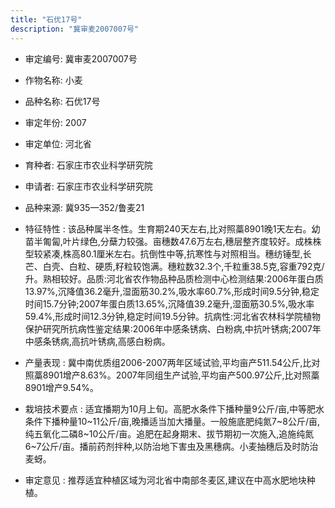 ```yaml
---
title: "石优17号"
description: "冀审麦2007007号"
---
```

* 审定编号:  冀审麦2007007号

*  作物名称:  小麦

*  品种名称:  石优17号

*  审定年份:  2007

*  审定单位:  河北省

* 育种者:  石家庄市农业科学研究院

*  申请者:  石家庄市农业科学研究院

*  品种来源:  冀935—352/鲁麦21

*  特征特性 : 
该品种属半冬性。生育期240天左右,比对照藁8901晚1天左右。幼苗半匍匐,叶片绿色,分蘖力较强。亩穗数47.6万左右,穗层整齐度较好。成株株型较紧凑,株高80.1厘米左右。抗倒性中等,抗寒性与对照相当。穗纺锤型,长芒、白壳、白粒、硬质,籽粒较饱满。穗粒数32.3个,千粒重38.5克,容重792克/升。熟相较好。品质:河北省农作物品种品质检测中心检测结果:2006年蛋白质13.97%,沉降值36.2毫升,湿面筋30.2%,吸水率60.7%,形成时间9.5分钟,稳定时间15.7分钟;2007年蛋白质13.65%,沉降值39.2毫升,湿面筋30.5%,吸水率59.4%,形成时间12.3分钟,稳定时间19.5分钟。抗病性:河北省农林科学院植物保护研究所抗病性鉴定结果:2006年中感条锈病、白粉病,中抗叶锈病;2007年中感条锈病,高抗叶锈病,高感白粉病。
 
*  产量表现 : 
冀中南优质组2006-2007两年区域试验,平均亩产511.54公斤,比对照藁8901增产8.63%。2007年同组生产试验,平均亩产500.97公斤,比对照藁8901增产9.54%。

*  栽培技术要点 : 
适宜播期为10月上旬。高肥水条件下播种量9公斤/亩,中等肥水条件下播种量10~11公斤/亩,晚播适当加大播量。一般施底肥纯氮7~8公斤/亩,纯五氧化二磷8~10公斤/亩。追肥在起身期末、拔节期初一次施入,追施纯氮6~7公斤/亩。播前药剂拌种,以防治地下害虫及黑穗病。小麦抽穗后及时防治麦蚜。

*  审定意见 : 
推荐适宜种植区域为河北省中南部冬麦区,建议在中高水肥地块种植。

